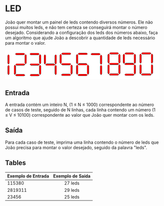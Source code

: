 # LED

João quer montar um painel de leds contendo diversos números. Ele não possui muitos leds, e não tem certeza se conseguirá montar o número desejado. Considerando a configuração dos leds dos números abaixo, faça um algoritmo que ajude João a descobrir a quantidade de leds necessário para montar o valor. <br>

<img src="./leds.png">   

## Entrada
A entrada contém um inteiro N, (1 ≤ N ≤ 1000) correspondente ao número de casos de teste, seguido de N linhas, cada linha contendo um número (1 ≤ V ≤ 10100) correspondente ao valor que João quer montar com os leds.

## Saída
Para cada caso de teste, imprima uma linha contendo o número de leds que João precisa para montar o valor desejado, seguido da palavra "leds".

## Tables

| Exemplo de Entrada  | Exemplo de Saída |
| ------------------|:------------------:|
| 115380            | 27 leds     |
| 2819311           | 29 leds     |
| 23456             | 25 leds     |
